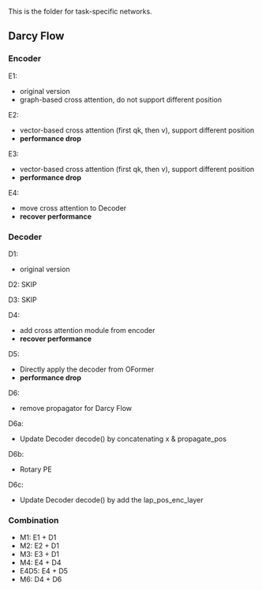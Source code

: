 This is the folder for task-specific networks.


## Darcy Flow 

### Encoder 

E1:
- original version
- graph-based cross attention, do not support different position

E2:
- vector-based cross attention (first qk, then v), support different position
- **performance drop**

E3:
- vector-based cross attention (first qk, then v), support different position
- **performance drop**

E4:
- move cross attention to Decoder
- **recover performance**



### Decoder

D1:
- original version

D2:
SKIP

D3:
SKIP

D4:
- add cross attention module from encoder
- **recover performance**

D5:
- Directly apply the decoder from OFormer
- **performance drop**

D6:
- remove propagator for Darcy Flow

D6a:
- Update Decoder decode() by concatenating x & propagate_pos

D6b:
- Rotary PE

D6c:
- Update Decoder decode() by add the lap_pos_enc_layer

### Combination

- M1: E1 + D1
- M2: E2 + D1
- M3: E3 + D1
- M4: E4 + D4
- E4D5: E4 + D5
- M6: D4 + D6
